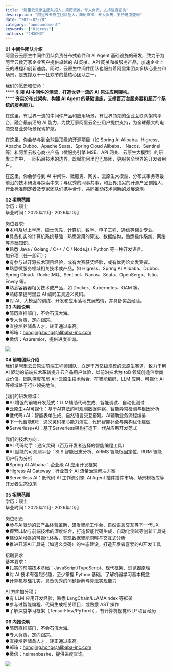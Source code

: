 ```yaml
---
title: "阿里云云原生团队招人，简历直推，专人负责，支持进度查询"
description: "阿里云云原生团队招人，简历直推，专人负责，支持进度查询"
date: "2025-02-28"
category: "announcement"
keywords: ["Higress"]
authors: "CH3CHO"
---
```


**01 中间件团队介绍**  
阿里云云原生中间件团队负责分布式软件和 AI Agent 基础设施的研发，致力于为阿里云数万家企业客户提供卓越的 AI 网关、API 网关和微服务产品，加速企业上云的进程和创新速度。同时，云原生中间件团队也服务着阿里集团众多核心业务和场景，是支撑双十一狂欢节的最核心团队之一。  
  
我们的愿景和使命：   
******️ 引领 AI 中间件的潮流，打造世界一流的 AI 原生应用架构。**  
******️ 夯实分布式架构、构建 AI Agent 的基础设施，支撑百万台服务器和超万个系统的服务能力。**  
  
在这里，有世界一流的中间件产品和应用场景，有世界领先的企业互联网架构平台，融合最前沿的 AI 能力，为数万家阿里云企业用户提供支持，为全球最大的电商交易业务场景保驾护航。  
  
在这里，你会参与到全球最顶级的开源项目（如 Spring AI Alibaba、Higress、Apache Dubbo、Apache Seata、Spring Cloud Alibaba、 Nacos、Sentinel 等）和阿里云核心商业产品（微服务引擎 MSE、API 网关、云原生大模型）的研发工作中，一同拓展技术的边界，既赋能阿里巴巴集团，更服务全世界的开发者用户。  
  
在这里，你会参与到 AI 中间件、微服务、网关、云原生大模型、分布式事务等最前沿的技术研发与探索中来；与优秀的同事共事，和业界顶尖的开源产品创始人、行业标准制定者及专家团队们携手合作，共同推动技术创新的发展浪潮。  
  
**02 招聘范围**  
学历：硕士  
毕业时间：2025年11月- 2026年10月  
  
岗位要求:  
●本科及以上学历，硕士优先，计算机、数学、电子工程、通信等相关专业。  
●具备扎实的计算机系统基础：熟悉常用的算法、数据结构，熟悉操作系统、网络等基础知识。  
●熟悉 Java / Golang / C++ / C / Node.js / Python 等一种开发语言。   
 加分项（任⼀即可）：  
●有参与过开源技术项⽬经验，或有⼤赛获奖经验，或有优秀论⽂发表者。  
●熟悉微服务领域相关技术或产品，如 Higress、Spring AI Alibaba、Dubbo、Spring Cloud、RocketMQ、Sentinel、Nacos、Seata、OpenSergo、Istio、Envoy 等。  
●熟悉容器器相关技术或产品，如 Docker、Kubernetes、OAM 等。  
●熟练掌握阿里云 AI 编码工具通义灵码。  
●对 AI、大模型的训练、开发和应用落地充满热情，并具备实战经验。   
**03 内推说明**  
●简历直推部门，不会石沉大海。  
●专人负责，定向跟踪。  
●直接培养储备人才，转正通过率高。  
●邮箱：hongjing.hong@alibaba-inc.com  
●微信：Azuremior，提供进度查询。  
  


![](https://intranetproxy.alipay.com/skylark/lark/0/2025/png/133108/1740713594056-f9ddf384-7287-4329-8f8e-b007b4ebe640.png?x-oss-process=image%2Fformat%2Cwebp)

  
  
  
**04 前端团队介绍**  
我们是阿里云云原生前端工程师团队，立足于万亿级规模的云原生赛道，致力于用 AI 驱动的前端技术革新提升云产品用户体验，以前沿技术为 toB 领域创造倍增商业价值。团队深度布局 AI+云原生技术融合，在智能编码、LLM 应用、可视化 AI 等领域处于行业领先地位。  
  
我们的研发领域：  
●AI 增强的前端开发范式：LLM辅助代码生成、智能调试、自动化测试  
●云原生+AI可视化：基于AI算法的可观测数据洞察、智能异常检测与根因分析  
●低代码+AI：智能表单生成、自然语言交互搭建、AI辅助业务流程编排  
●下一代智能IDE：通义灵码核心能力演进，代码智能补全与架构优化建议  
●Serverless+AI：基于Serverless架构打造下一代AI应用开发范式  
  
我们的技术方向：  
●AI 代码助手：通义灵码（百万开发者选择的智能编程工具）  
●AI 赋能的可观测平台：SLS 智能日志分析、ARMS 智能根因定位，RUM 智能用户行为分析  
●Spring AI Alibaba：企业级 AI 应用开发框架  
●Higress AI Gateway：行业首个 AI 流量治理解决方案  
●Serverless AI：低代码 AI 工作流引擎, AI Agent 插件插件市场、场景模板库等开发者生态设施  
  
**05 招聘范围**  
 学历：硕士  
 毕业时间：2025年11月- 2026年10月  
  
岗位职责  
●参与AI驱动的云产品体验革新，研发智能工作台、自然语言交互等下一代UX  
●探索LLM与前端技术的深度结合，打造智能代码生成、自动化测试等创新工具链  
●建设AI增强的可视化体系，实现数据智能洞察与交互式分析  
●推进开源AI工具链（如通义灵码）的生态建设，打造开发者喜爱的AI开发工具  
  
招聘要求  
基本要求：  
●扎实的前端技术基础：JavaScript/TypeScript、现代框架、浏览器原理  
●对 AI 技术有强烈兴趣，至少掌握 Python 基础，了解机器学习基本概念  
●计算机基础扎实，具备优秀的问题拆解与算法实现能力  
  
AI 方向加分项：  
●有 LLM 应用开发经验，熟悉 LangChain/LLAMAIndex 等框架  
●参与过智能编程、代码生成相关项目，或熟悉 AST 操作  
●了解深度学习框架（TensorFlow/PyTorch），有计算机视觉/NLP 项目经历  
  
**06 内推说明**  
●简历直推部门，不会石沉大海。  
●专人负责，定向跟踪。  
●直接培养储备人才，转正通过率高。  
●邮箱：hongjing.hong@alibaba-inc.com  
●微信：heimanbashe，提供进度查询。  
  


![](https://intranetproxy.alipay.com/skylark/lark/0/2025/png/133108/1740720581964-ae3e3f4d-3ed3-4cb3-8c47-68c5423507a4.png?x-oss-process=image%2Fformat%2Cwebp)


